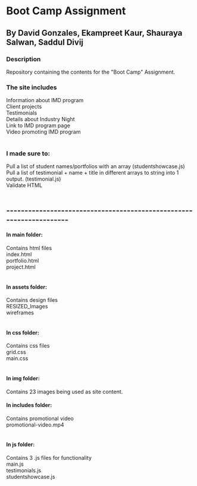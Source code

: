 # Boot Camp Assignment
## By David Gonzales, Ekampreet Kaur, Shauraya Salwan, Saddul Divij

### Description
Repository containing the contents for the "Boot Camp" Assignment.<br>

### The site includes <br>
Information about IMD program<br>
Client projects<br>
Testimonials<br>
Details about Industry Night<br>
Link to IMD program page<br>
Video promoting IMD program<br><br>

### I made sure to:<br>
Pull a list of student names/portfolios with an array (studentshowcase.js)<br>
Pull a list of testimonial + name + title in different arrays to string into 1 output. (testimonial.js)<br>
Validate HTML<br><br>

## --------------------------------------------------------------------

#### In main folder:<br>
Contains html files<br>
index.html<br>
portfolio.html<br>
project.html<br><br>

#### In assets folder:<br>
Contains design files<br>
RESIZED_Images<br>
wireframes<br><br>

#### In css folder:<br>
Contains css files<br>
grid.css<br>
main.css<br><br>

#### In img folder:<br>
Contains 23 images being used as site content.

#### In includes folder: <br>
Contains promotional video<br>
promotional-video.mp4<br><br>

#### In js folder:<br>
Contains 3 .js files for functionality<br>
main.js<br>
testimonials.js<br>
studentshowcase.js<br>

